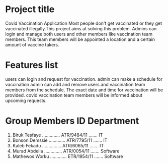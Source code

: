 # Project title

Covid Vaccination Application
  Most people don't get vaccinated or they get vaccinated illegally.This
project aims at solving this problem. Admins can login and manage both users 
and other members like vaccination team members. This team members will be 
appointed a location and a certain amount of vaccine takers.


# Features list

users can login and request for vaccination.
admin can make a schedule for vaccination
admin can add and remove users and vaccination team members from the schedule.
The exact date and time for vaccination will be provided.
covid vaccination team members will be informed about upcoming requests.


# Group Members                    ID               Department
1. Biruk Tesfaye .............. ATR/9484/11 ....... IT
2. Bonson Demssie ............. ATR/7795/11 ....... IT
3. Kaleb Fekadu ............... ATR/6065/11 ....... IT
4. Murad Abdella .............. ATR/0054/11 ....... Software
5. Mathewos Worku ............. ETR/1954/11 ....... Software


